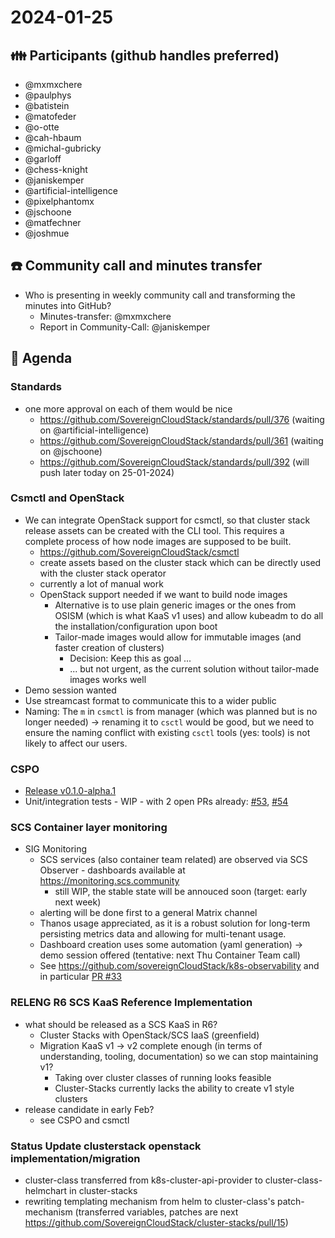 # 2024-01-25
## :family: Participants (github handles preferred)

* @mxmxchere
* @paulphys
* @batistein
* @matofeder
* @o-otte
* @cah-hbaum
* @michal-gubricky
* @garloff
* @chess-knight
* @janiskemper
* @artificial-intelligence
* @pixelphantomx
* @jschoone
* @matfechner
* @joshmue

## :telephone: Community call and minutes transfer
* Who is presenting in weekly community call and transforming the minutes into GitHub?
     * Minutes-transfer: @mxmxchere
     * Report in Community-Call: @janiskemper

## :notebook: Agenda
### Standards
* one more approval on each of them would be nice
    * https://github.com/SovereignCloudStack/standards/pull/376 (waiting on @artificial-intelligence)
    * https://github.com/SovereignCloudStack/standards/pull/361 (waiting on @jschoone)
    * https://github.com/SovereignCloudStack/standards/pull/392 (will push later today on 25-01-2024)

### Csmctl and OpenStack
* We can integrate OpenStack support for csmctl, so that cluster stack release assets can be created with the CLI tool. This requires a complete process of how node images are supposed to be built.
    * <https://github.com/SovereignCloudStack/csmctl>
    * create assets based on the cluster stack which can be directly used with the cluster stack operator
    * currently a lot of manual work
    * OpenStack support needed if we want to build node images
        * Alternative is to use plain generic images or the ones from OSISM (which is what KaaS v1 uses) and allow kubeadm to do all the installation/configuration upon boot
        * Tailor-made images would allow for immutable images (and faster creation of clusters)
            * Decision: Keep this as goal ...
            * ... but not urgent, as the current solution without tailor-made images works well
* Demo session wanted
* Use streamcast format to communicate this to a wider public
* Naming: The `m` in `csmctl` is from manager (which was planned but is no longer needed) -> renaming it to `csctl` would be good, but we need to ensure the naming conflict with existing `csctl` tools (yes: tool*s*) is not likely to affect our users.

### CSPO
* [Release v0.1.0-alpha.1](https://github.com/SovereignCloudStack/cluster-stack-provider-openstack/releases/tag/v0.1.0-alpha.1)
* Unit/integration tests - WIP - with 2 open PRs already: [#53](https://github.com/SovereignCloudStack/cluster-stack-provider-openstack/pull/53), [#54](https://github.com/SovereignCloudStack/cluster-stack-provider-openstack/pull/54)

### SCS Container layer monitoring
* SIG Monitoring 
    * SCS services (also container team related) are observed via SCS Observer - dashboards available at https://monitoring.scs.community
        * still WIP, the stable state will be annouced soon (target: early next week)
    * alerting will be done first to a general Matrix channel
    * Thanos usage appreciated, as it is a robust solution for long-term persisting metrics data and allowing for multi-tenant usage.
    * Dashboard creation uses some automation (yaml generation) -> demo session offered (tentative: next Thu Container Team call)
    * See https://github.com/sovereignCloudStack/k8s-observability and in particular [PR #33](https://github.com/SovereignCloudStack/k8s-observability/pull/33)

### RELENG R6 SCS KaaS Reference Implementation
* what should be released as a SCS KaaS in R6?
    * Cluster Stacks with OpenStack/SCS IaaS (greenfield)
    * Migration KaaS v1 -> v2 complete enough (in terms of understanding, tooling, documentation) so we can stop maintaining v1?
        * Taking over cluster classes of running looks feasible
        * Cluster-Stacks currently lacks the ability to create v1 style clusters
* release candidate in early Feb?
    * see CSPO and csmctl 

### Status Update clusterstack openstack implementation/migration
* cluster-class transferred from k8s-cluster-api-provider to cluster-class-helmchart in cluster-stacks
* rewriting templating mechanism from helm to cluster-class's patch-mechanism (transferred variables, patches are next https://github.com/SovereignCloudStack/cluster-stacks/pull/15)
